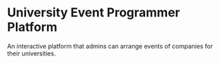 # University Event Programmer Platform

An interactive platform that admins can arrange events of companies for their universities.




